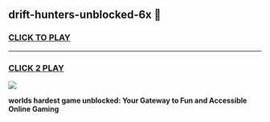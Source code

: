 
## drift-hunters-unblocked-6x 👋
<h3>
<a href="https://premium.freeplayer.one?title=drift-hunters-unblocked-6x&ref=14F">CLICK TO PLAY</a></h3>
<hr>

<h3>
<a href="https://premium.freeplayer.one?title=drift-hunters-unblocked-6x&ref=14F">CLICK 2 PLAY</a>
  
</h3>

<a href="https://premium.freeplayer.one?title=drift-hunters-unblocked-6x&ref=12F/"><img src="https://clearcache.store/games.png"></a>


**worlds hardest game unblocked: Your Gateway to Fun and Accessible Online Gaming**
